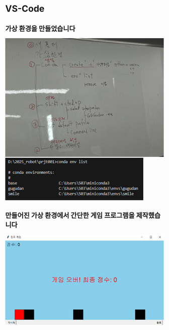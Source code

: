 # VS-Code
## 가상 환경을 만들었습니다
![수업자료](IMG_2441.jpeg)
![가상환경](캡처.PNG)

## 만들어진 가상 환경에서 간단한 게임 프로그램을 제작했습니다
![가상환경](캡처(1).PNG)
